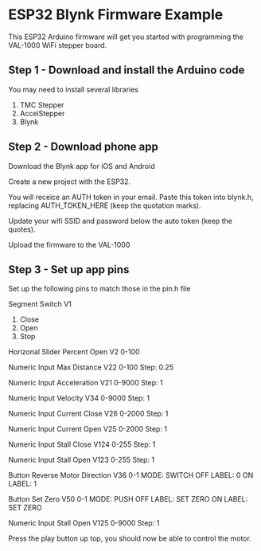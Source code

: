 # ESP32 Blynk Firmware Example
This ESP32 Arduino firmware will get you started with programming the VAL-1000 WiFi stepper board.

## Step 1 - Download and install the Arduino code
You may need to install several libraries
1. TMC Stepper
2. AccelStepper
3. Blynk

## Step 2 - Download phone app
Download the Blynk app for iOS and Android

Create a new project with the ESP32.

You will receice an AUTH token in your email. Paste this token into blynk.h, replacing AUTH_TOKEN_HERE (keep the quotation marks).

Update your wifi SSID and password below the auto token (keep the quotes).

Upload the firmware to the VAL-1000


## Step 3 - Set up app pins
Set up the following pins to match those in the pin.h file

Segment Switch 
  V1
  1) Close
  2) Open
  3) Stop

Horizonal Slider
  Percent Open
  V2
  0-100

Numeric Input
  Max Distance
  V22
  0-100
  Step: 0.25

Numeric Input
  Acceleration
  V21
  0-9000
  Step: 1

Numeric Input
  Velocity
  V34
  0-9000
  Step: 1

Numeric Input
  Current Close
  V26
  0-2000
  Step: 1
  
Numeric Input
  Current Open
  V25
  0-2000
  Step: 1

Numeric Input
  Stall Close
  V124
  0-255
  Step: 1

Numeric Input
  Stall Open
  V123
  0-255
  Step: 1

Button
  Reverse Motor Direction
  V36
  0-1
  MODE: SWITCH
  OFF LABEL: 0
  ON LABEL: 1

Button
  Set Zero
  V50
  0-1
  MODE: PUSH
  OFF LABEL: SET ZERO
  ON LABEL: SET ZERO

Numeric Input
  Stall Open
  V125
  0-9000
  Step: 1
  
  Press the play button up top, you should now be able to control the motor. 
